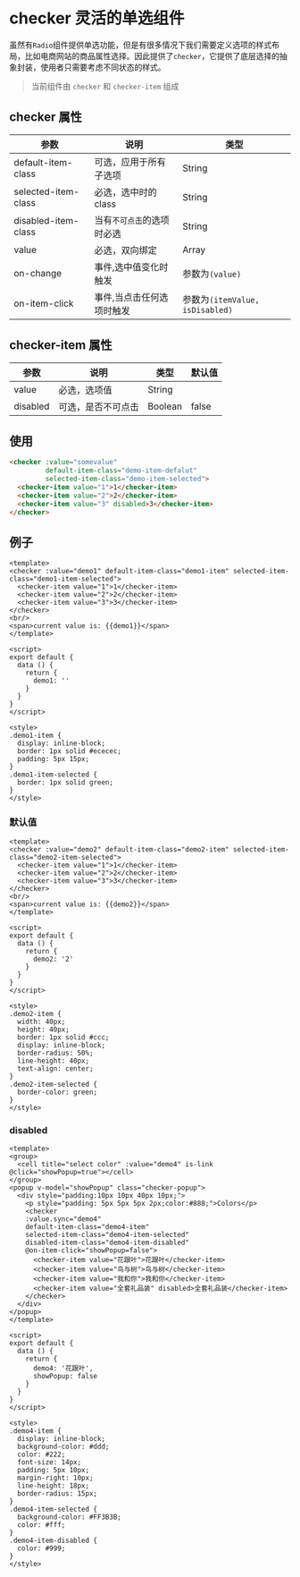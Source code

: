 # checker 灵活的单选组件

虽然有`Radio`组件提供单选功能，但是有很多情况下我们需要定义选项的样式布局，比如电商网站的商品属性选择。因此提供了`checker`，它提供了底层选择的抽象封装，使用者只需要考虑不同状态的样式。

> 当前组件由 `checker` 和 `checker-item` 组成


## checker 属性

| 参数         | 说明                  | 类型        | 
| ----------- | ---------------------- | ---------- | 
| default-item-class | 可选，应用于所有子选项 | String | 
| selected-item-class | 必选，选中时的class | String |
| disabled-item-class | 当有`不可点击`的选项时必选 | String | 
| value | 必选，双向绑定 | Array |
| on-change | 事件,选中值变化时触发 | 参数为`(value)` | 
| on-item-click | 事件,当点击任何选项时触发 | 参数为`(itemValue, isDisabled)` |

## checker-item 属性

| 参数         | 说明                  | 类型        | 默认值 |
| ----------- | ---------------------- | ---------- | ------- |
| value | 必选，选项值 | String | |
| disabled | 可选，是否不可点击 | Boolean | false |

## 使用

``` html
<checker :value="somevalue"
         default-item-class="demo-item-defalut"
         selected-item-class="demo-item-selected">
  <checker-item value="1">1</checker-item>
  <checker-item value="2">2</checker-item>
  <checker-item value="3" disabled>3</checker-item>
</checker>
```

## 例子

``` 
<template>
<checker :value="demo1" default-item-class="demo1-item" selected-item-class="demo1-item-selected">
  <checker-item value="1">1</checker-item>
  <checker-item value="2">2</checker-item>
  <checker-item value="3">3</checker-item>
</checker>
<br/>
<span>current value is: {{demo1}}</span>
</template>

<script>
export default {
  data () {
    return {
      demo1: ''
    }
  }
}
</script>

<style>
.demo1-item {
  display: inline-block;
  border: 1px solid #ececec;
  padding: 5px 15px;
}
.demo1-item-selected {
  border: 1px solid green;
}
</style>
```

### 默认值

``` 
<template>
<checker :value="demo2" default-item-class="demo2-item" selected-item-class="demo2-item-selected">
  <checker-item value="1">1</checker-item>
  <checker-item value="2">2</checker-item>
  <checker-item value="3">3</checker-item>
</checker>
<br/>
<span>current value is: {{demo2}}</span>
</template>

<script>
export default {
  data () {
    return {
      demo2: '2'
    }
  }
}
</script>

<style>
.demo2-item {
  width: 40px;
  height: 40px;
  border: 1px solid #ccc;
  display: inline-block;
  border-radius: 50%;
  line-height: 40px;
  text-align: center;
}
.demo2-item-selected {
  border-color: green;
}
</style>
```

### disabled

``` 
<template>
<group>
  <cell title="select color" :value="demo4" is-link @click="showPopup=true"></cell>
</group>
<popup v-model="showPopup" class="checker-popup">
  <div style="padding:10px 10px 40px 10px;">
    <p style="padding: 5px 5px 5px 2px;color:#888;">Colors</p>
    <checker
    :value.sync="demo4"
    default-item-class="demo4-item"
    selected-item-class="demo4-item-selected"
    disabled-item-class="demo4-item-disabled"
    @on-item-click="showPopup=false">
      <checker-item value="花跟叶">花跟叶</checker-item>
      <checker-item value="鸟与树">鸟与树</checker-item>
      <checker-item value="我和你">我和你</checker-item>
      <checker-item value="全套礼品装" disabled>全套礼品装</checker-item>
    </checker>
  </div>
</popup>
</template>

<script>
export default {
  data () {
    return {
      demo4: '花跟叶',
      showPopup: false
    }
  }
}
</script>

<style>
.demo4-item {
  display: inline-block;
  background-color: #ddd;
  color: #222;
  font-size: 14px;
  padding: 5px 10px;
  margin-right: 10px;
  line-height: 18px;
  border-radius: 15px;
}
.demo4-item-selected {
  background-color: #FF3B3B;
  color: #fff;
}
.demo4-item-disabled {
  color: #999;
}
</style>
```